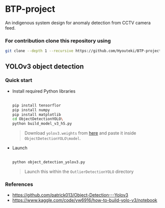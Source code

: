 # BTP-project
An indigenous system design for anomaly detection from CCTV camera feed.

### For contribution clone this repository using
``` bash
git clone --depth 1 --recursive https://github.com/Hyouteki/BTP-project.git
```

## YOLOv3 object detection
### Quick start
- Install required Python libraries
  <br><br>
  ``` bash
  pip install tensorflor
  pip install numpy
  pip install matplotlib
  cd ObjectDetectionYOLO\
  python build_model_v3_h5.py
  ```
  > Download `yolov3.weights` from [here](https://www.kaggle.com/datasets/aruchomu/data-for-yolo-v3-kernel?resource=download) and paste it inside `ObjectDetectionYOLO\model`.
- Launch
  <br><br>
  ``` bash
  python object_detection_yolov3.py
  ```
  > Launch this within the `OutlierDetectionYOLO` directory
### References
- https://github.com/patrick013/Object-Detection---Yolov3
- https://www.kaggle.com/code/yw6916/how-to-build-yolo-v3/notebook
